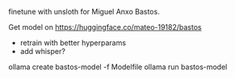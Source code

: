 finetune with unsloth for Miguel Anxo Bastos.

Get model on https://huggingface.co/mateo-19182/bastos

- retrain with better hyperparams
- add whisper?


ollama create bastos-model -f Modelfile
ollama run bastos-model
